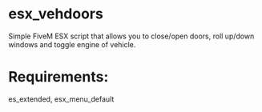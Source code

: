 # esx_vehdoors
Simple FiveM ESX script that allows you to close/open doors, roll up/down windows and toggle engine of vehicle.

# Requirements:
es_extended, esx_menu_default
